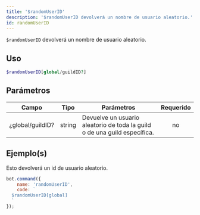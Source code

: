 ```yaml
---
title: '$randomUserID'
description: '$randomUserID devolverá un nombre de usuario aleatorio.'
id: randomUserID
---
```


`$randomUserID` devolverá un nombre de usuario aleatorio.

## Uso

```php
$randomUserID[global/guildID?]
```

## Parámetros

| Campo            | Tipo   | Parámetros                                                                | Requerido |
| ---------------- | ------ | ------------------------------------------------------------------------- |:---------:|
| ¿global/guildID? | string | Devuelve un usuario aleatorio de toda la guild o de una guild específica. |    no     |

## Ejemplo(s)

Esto devolverá un id de usuario aleatorio.

```javascript
bot.command({
    name: 'randomUserID',
    code: `
  $randomUserID[global]
  `
});
```
